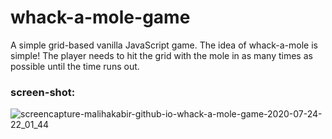# whack-a-mole-game

A simple grid-based vanilla JavaScript game. The idea of whack-a-mole is simple! The player needs to hit the grid with the mole in as many times as possible until the time runs out.

### screen-shot:

![screencapture-malihakabir-github-io-whack-a-mole-game-2020-07-24-22_01_44](https://user-images.githubusercontent.com/43598622/88411505-e2922200-cdf9-11ea-9aa6-220634b911e5.jpg)

